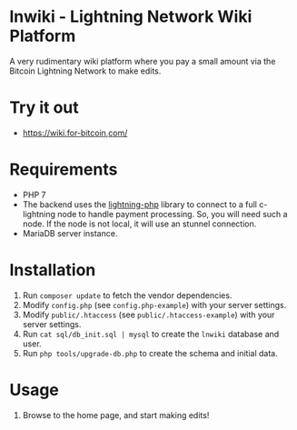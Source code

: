 # lnwiki - Lightning Network Wiki Platform

A very rudimentary wiki platform where you pay a small amount via the Bitcoin Lightning Network to make edits.

# Try it out

* https://wiki.for-bitcoin,com/

# Requirements

* PHP 7
* The backend uses the [lightning-php](https://github.com/thorie7912/lightning-php) library to connect to a full c-lightning node to handle payment processing. So, you will need such a node. If the node is not local, it will use an stunnel connection.
* MariaDB server instance.

# Installation

1. Run `composer update` to fetch the vendor dependencies.
1. Modify `config.php` (see `config.php-example`) with your server settings.
1. Modify `public/.htaccess` (see `public/.htaccess-example`) with your server settings.
1. Run `cat sql/db_init.sql | mysql` to create the `lnwiki` database and user.
1. Run `php tools/upgrade-db.php` to create the schema and initial data.

# Usage

1. Browse to the home page, and start making edits!
